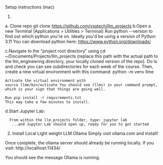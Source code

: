 Setup instructions (mac)


1. 
  a. Clone repo 
  			git clone https://github.com/vsstech/llm_projects
  b.Open a new Terminal (Applications > Utilities > Terminal)
     Run python --version to find out which python you're on. Ideally you'd be using a version of Python 3.11
     You can download python here:
     https://www.python.org/downloads/

  c.Navigate to the "project root directory" using cd ~/Documents/Projects/llm_projects (replace this path with the actual path to the llm_engineering directory, your locally cloned version of the repo). Do ls and check you can see subdirectories for each week of the course.
     Then, create a new virtual environment with this command:
     python -m venv llme

    Activate the virtual environment with
    source llme/bin/activate You should see (llms) in your command prompt, which is your sign that things are going well.

    Run pip install -r requirements.txt
    This may take a few minutes to install.

   d.Start Jupyter Lab:

      From within the llm_projects folder, type: jupyter lab
       ...and Jupyter Lab should open up, ready for you to get started			

2. Install Local Light weight LLM Ollama 
Simply visit ollama.com and install!

Once complete, the ollama server should already be running locally.
If you visit:
http://localhost:11434/

You should see the message Ollama is running.